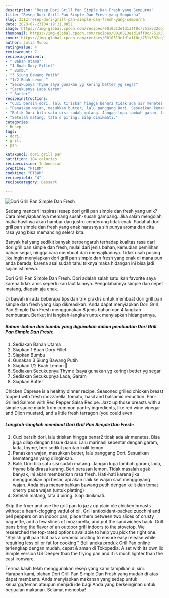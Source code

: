```yaml
---
description: "Resep Dori Grill Pan Simple Dan Fresh yang Sempurna"
title: "Resep Dori Grill Pan Simple Dan Fresh yang Sempurna"
slug: 3312-resep-dori-grill-pan-simple-dan-fresh-yang-sempurna
date: 2020-07-23T04:19:21.085Z
image: https://img-global.cpcdn.com/recipes/0010513e1d1aff0c/751x532cq70/dori-grill-pan-simple-dan-fresh-foto-resep-utama.jpg
thumbnail: https://img-global.cpcdn.com/recipes/0010513e1d1aff0c/751x532cq70/dori-grill-pan-simple-dan-fresh-foto-resep-utama.jpg
cover: https://img-global.cpcdn.com/recipes/0010513e1d1aff0c/751x532cq70/dori-grill-pan-simple-dan-fresh-foto-resep-utama.jpg
author: Julia Munoz
ratingvalue: 4
reviewcount: 7
recipeingredient:
- " Bahan Utama"
- "1 Buah Dory Fillet"
- " Bumbu"
- "3 Siung Bawang Putih"
- "1/2 Buah Lemon "
- "Secukupnya Thyme saya gunakan yg kering better yg segar"
- "Secukupnya Lada Garam"
- " Butter"
recipeinstructions:
- "Cuci bersih dori, lalu tiriskan hingga benar2 tidak ada air menetes. Bisa juga dilap dengan tissue dapur. Lalu marinasi sebentar dengan garam, lada, thyme, beri sedikit parutan kulit lemon."
- "Panaskan wajan, masukkan butter, lalu panggang Dori. Sesuaikan kematangan yang diinginkan."
- "Balik Dori bila satu sisi sudah matang. Jangan lupa tambah garam, lada, thyme bila dirasa kurang. Beri perasan lemon. Tidak masalah agak banyak, ini akan memberikan rasa fresh. Hati-hati karena jika menggunakan api besar, api akan naik ke wajan saat menggoyang wajan. Anda bisa menambahkan bawang putih dengan kulit dan tomat cherry pada wajan (untuk platting)"
- "Setelah matang, tata d piring. Siap dinikmati."
categories:
- Resep
tags:
- dori
- grill
- pan

katakunci: dori grill pan 
nutrition: 184 calories
recipecuisine: Indonesian
preptime: "PT18M"
cooktime: "PT38M"
recipeyield: "4"
recipecategory: Dessert

---
```



![Dori Grill Pan Simple Dan Fresh](https://img-global.cpcdn.com/recipes/0010513e1d1aff0c/751x532cq70/dori-grill-pan-simple-dan-fresh-foto-resep-utama.jpg)

Sedang mencari inspirasi resep dori grill pan simple dan fresh yang unik? Cara menyiapkannya memang susah-susah gampang. Jika salah mengolah maka hasilnya akan hambar dan justru cenderung tidak enak. Padahal dori grill pan simple dan fresh yang enak harusnya sih punya aroma dan cita rasa yang bisa memancing selera kita.

Banyak hal yang sedikit banyak berpengaruh terhadap kualitas rasa dari dori grill pan simple dan fresh, mulai dari jenis bahan, kemudian pemilihan bahan segar, hingga cara membuat dan menyajikannya. Tidak usah pusing jika ingin menyiapkan dori grill pan simple dan fresh yang enak di mana pun anda berada, karena asal sudah tahu triknya maka hidangan ini bisa jadi sajian istimewa.

Dori Grill Pan Simple Dan Fresh. Dori adalah salah satu ikan favorite saya karena tidak amis seperti ikan laut lainnya. Pengolahannya simple dan cepet matang, diapain aja enak.


Di bawah ini ada beberapa tips dan trik praktis untuk membuat dori grill pan simple dan fresh yang siap dikreasikan. Anda dapat menyiapkan Dori Grill Pan Simple Dan Fresh menggunakan 8 jenis bahan dan 4 langkah pembuatan. Berikut ini langkah-langkah untuk menyiapkan hidangannya.

<!--inarticleads1-->

##### Bahan-bahan dan bumbu yang digunakan dalam pembuatan Dori Grill Pan Simple Dan Fresh:

1. Sediakan  Bahan Utama
1. Siapkan 1 Buah Dory Fillet
1. Siapkan  Bumbu
1. Gunakan 3 Siung Bawang Putih
1. Siapkan 1/2 Buah Lemon 🍋
1. Sediakan Secukupnya Thyme (saya gunakan yg kering) better yg segar
1. Sediakan Secukupnya Lada, Garam
1. Siapkan  Butter


Chicken Caprese is a healthy dinner recipe. Seasoned grilled chicken breast topped with fresh mozzarella, tomato, basil and balsamic reduction. Pan-Grilled Salmon with Red Pepper Salsa Recipe. Jazz up those breasts with a simple sauce made from common pantry ingredients, like red wine vinegar and Dijon mustard, and a little fresh tarragon (you could even. 

<!--inarticleads2-->

##### Langkah-langkah membuat Dori Grill Pan Simple Dan Fresh:

1. Cuci bersih dori, lalu tiriskan hingga benar2 tidak ada air menetes. Bisa juga dilap dengan tissue dapur. Lalu marinasi sebentar dengan garam, lada, thyme, beri sedikit parutan kulit lemon.
1. Panaskan wajan, masukkan butter, lalu panggang Dori. Sesuaikan kematangan yang diinginkan.
1. Balik Dori bila satu sisi sudah matang. Jangan lupa tambah garam, lada, thyme bila dirasa kurang. Beri perasan lemon. Tidak masalah agak banyak, ini akan memberikan rasa fresh. Hati-hati karena jika menggunakan api besar, api akan naik ke wajan saat menggoyang wajan. Anda bisa menambahkan bawang putih dengan kulit dan tomat cherry pada wajan (untuk platting)
1. Setelah matang, tata d piring. Siap dinikmati.


Skip the fryer and use the grill pan to jazz up plain ole chicken breasts without a heart-clogging vatful of oil. Grill antioxidant-packed zucchini and bell peppers on an indoor pan, place them between two slices of crusty baguette, add a few slices of mozzarella, and put the sandwiches back. Grill pans bring the flavor of an outdoor grill indoors to the stovetop. We researched the top-rated options available to help you pick the right one. &#34;Stylish grill pan that has a ceramic coating to ensure easy release while requiring less oil or fat for cooking.&#34; Beli aneka produk Grill Pan online terlengkap dengan mudah, cepat &amp; aman di Tokopedia. A set with its own lid Simple version US Deeper than the frying pan and it is much lighter than the cast ironware. 

Terima kasih telah menggunakan resep yang kami tampilkan di sini. Harapan kami, olahan Dori Grill Pan Simple Dan Fresh yang mudah di atas dapat membantu Anda menyiapkan makanan yang sedap untuk keluarga/teman ataupun menjadi ide bagi Anda yang berkeinginan untuk berjualan makanan. Selamat mencoba!
